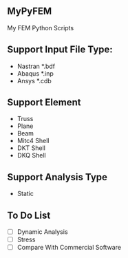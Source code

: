 ## MyPyFEM
My FEM Python Scripts

## Support Input File Type:
* Nastran *.bdf
* Abaqus *.inp
* Ansys *.cdb

## Support Element
* Truss
* Plane
* Beam
* Mitc4 Shell
* DKT Shell
* DKQ Shell

## Support Analysis Type
* Static

## To Do List
- [ ] Dynamic Analysis
- [ ] Stress
- [ ] Compare With Commercial Software
